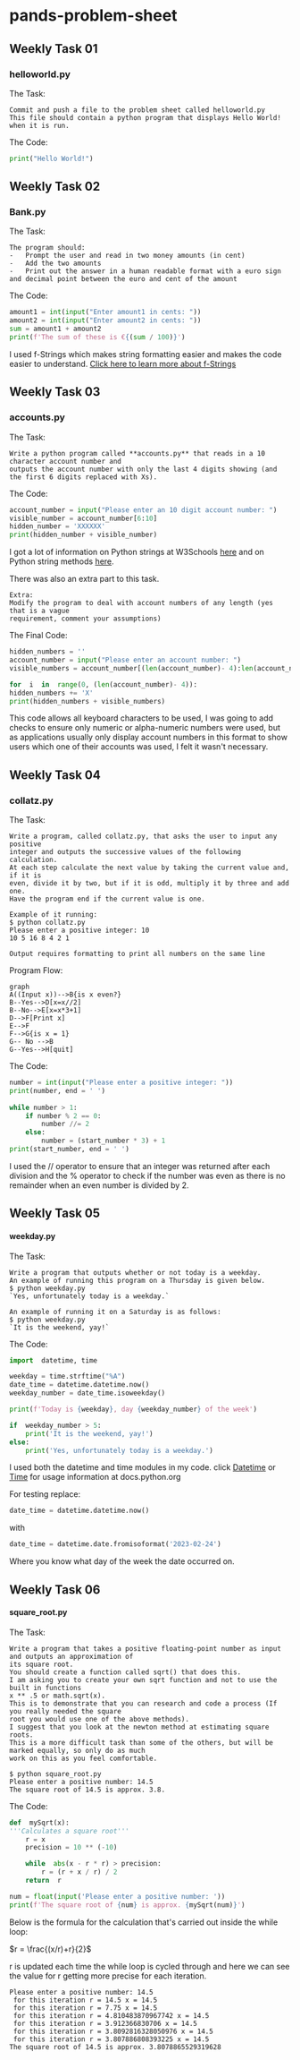 # pands-problem-sheet

## Weekly Task 01
### helloworld.py
The Task:
```
Commit and push a file to the problem sheet called helloworld.py
This file should contain a python program that displays Hello World! when it is run.
```
The Code:
```python
print("Hello World!")
```

## Weekly Task 02
### Bank.py
The Task:
```
The program should:
-   Prompt the user and read in two money amounts (in cent)
-   Add the two amounts
-   Print out the answer in a human readable format with a euro sign and decimal point between the euro and cent of the amount
``` 
The Code: 
```python
amount1 = int(input("Enter amount1 in cents: "))
amount2 = int(input("Enter amount2 in cents: "))
sum = amount1 + amount2
print(f'The sum of these is €{(sum / 100)}')
```
I used f-Strings which makes string formatting easier and makes the code easier to understand.
[Click here to learn more about f-Strings](https://realpython.com/python-f-strings/)
## Weekly Task 03
### accounts.py
The Task:
```
Write a python program called **accounts.py** that reads in a 10 character account number and 
outputs the account number with only the last 4 digits showing (and the first 6 digits replaced with Xs).
```
The Code:
```python
account_number = input("Please enter an 10 digit account number: ")
visible_number = account_number[6:10]
hidden_number = 'XXXXXX'
print(hidden_number + visible_number)
```
 I got a lot of information on Python strings at W3Schools [here](https://www.w3schools.com/python/python_strings.asp) and on Python string methods [here](https://www.w3schools.com/python/python_ref_string.asp).
 
There was also an extra part to this task.
```
Extra:
Modify the program to deal with account numbers of any length (yes that is a vague 
requirement, comment your assumptions)
```
The Final Code:
```python
hidden_numbers = ''
account_number = input("Please enter an account number: ")
visible_numbers = account_number[(len(account_number)- 4):len(account_number)]

for  i  in  range(0, (len(account_number)- 4)):
hidden_numbers += 'X'
print(hidden_numbers + visible_numbers)
```
This code allows all keyboard characters to be used, I was going to add checks to ensure only numeric or alpha-numeric numbers were used, but as applications usually only display account numbers  in this format to show users which one of their accounts was used, I felt it wasn't necessary.

## Weekly Task 04
### collatz.py
The Task:
``` 
Write a program, called collatz.py, that asks the user to input any positive 
integer and outputs the successive values of the following calculation.
At each step calculate the next value by taking the current value and, if it is 
even, divide it by two, but if it is odd, multiply it by three and add one.
Have the program end if the current value is one.

Example of it running:
$ python collatz.py
Please enter a positive integer: 10
10 5 16 8 4 2 1

Output requires formatting to print all numbers on the same line
```
Program Flow:
```mermaid
graph 
A((Input x))-->B{is x even?}
B--Yes-->D[x=x//2]
B--No-->E[x=x*3+1]
D-->F[Print x]
E-->F
F-->G{is x = 1}
G-- No -->B
G--Yes-->H[quit]
```
The Code:
```python
number = int(input("Please enter a positive integer: "))
print(number, end = ' ') 
 
while number > 1:
	if number % 2 == 0:
		number //= 2
	else:
		number = (start_number * 3) + 1
print(start_number, end = ' ')
```
I used the // operator to ensure that an integer was returned after each division and the % operator to check if the number was even as there is no remainder when an even number is divided by 2.

## Weekly Task 05  
#### weekday.py
The Task:
```
Write a program that outputs whether or not today is a weekday.
An example of running this program on a Thursday is given below.
$ python weekday.py
`Yes, unfortunately today is a weekday.`

An example of running it on a Saturday is as follows:
$ python weekday.py
`It is the weekend, yay!`
```
The Code:
```python
import  datetime, time

weekday = time.strftime("%A")
date_time = datetime.datetime.now()
weekday_number = date_time.isoweekday()

print(f'Today is {weekday}, day {weekday_number} of the week')

if  weekday_number > 5:
	print('It is the weekend, yay!')
else:
	print('Yes, unfortunately today is a weekday.')
```
I used both the datetime and time modules in my code. 
click [Datetime](https://docs.python.org/3/library/datetime.html) or [Time](https://docs.python.org/3/library/time.html?highlight=time#module-time) for usage information at docs.python.org

For testing replace:
```python
date_time = datetime.datetime.now()
```
with
```python
date_time = datetime.date.fromisoformat('2023-02-24')
```
Where you know what day of the week the date occurred on.
  
## Weekly Task 06 
#### square_root.py
The Task:
```
Write a program that takes a positive floating-point number as input and outputs an approximation of 
its square root.  
You should create a function called sqrt() that does this.
I am asking you to create your own sqrt function and not to use the built in functions 
x ** .5 or math.sqrt(x).  
This is to demonstrate that you can research and code a process (If you really needed the square 
root you would use one of the above methods).
I suggest that you look at the newton method at estimating square roots.
This is a more difficult task than some of the others, but will be marked equally, so only do as much 
work on this as you feel comfortable.

$ python square_root.py  
Please enter a positive number: 14.5
The square root of 14.5 is approx. 3.8.
```
The Code:
```python
def  mySqrt(x):
'''Calculates a square root'''
	r = x
	precision = 10 ** (-10)

	while  abs(x - r * r) > precision:
		r = (r + x / r) / 2
	return  r

num = float(input('Please enter a positive number: '))
print(f'The square root of {num} is approx. {mySqrt(num)}')
```
Below is the formula for the calculation that's carried out inside the while loop:

$r = \frac{(x/r)+r}{2}$ 

r is updated each time the while loop is cycled through and here we can see the value for r getting more precise for each iteration. 
```
Please enter a positive number: 14.5
 for this iteration r = 14.5 x = 14.5
 for this iteration r = 7.75 x = 14.5
 for this iteration r = 4.810483870967742 x = 14.5
 for this iteration r = 3.912366830706 x = 14.5
 for this iteration r = 3.8092816328050976 x = 14.5
 for this iteration r = 3.807886808393225 x = 14.5
The square root of 14.5 is approx. 3.8078865529319628


